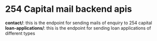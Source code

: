 # 254 Capital mail backend apis

**contact/**: this is the endpoint for sending mails of enquiry to 254 capital
**loan-applications/**: this is the endpoint for sending loan applications of different types